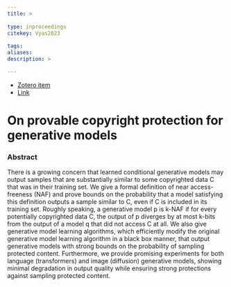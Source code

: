 ```yaml
---
title: >
   
type: inproceedings
citekey: Vyas2023
 
tags: 
aliases:
description: >

---
```


- [Zotero item](zotero://select/items/@Vyas2023) 
- [Link](https://proceedings.mlr.press/v202/vyas23b.html) 

# On provable copyright protection for generative models

### Abstract
There is a growing concern that learned conditional generative models may output samples that are substantially similar to some copyrighted data C that was in their training set. We give a formal definition of near access-freeness (NAF) and prove bounds on the probability that a model satisfying this definition outputs a sample similar to C, even if C is included in its training set. Roughly speaking, a generative model p is k-NAF if for every potentially copyrighted data C, the output of p diverges by at most k-bits from the output of a model q that did not access C at all. We also give generative model learning algorithms, which efficiently modify the original generative model learning algorithm in a black box manner, that output generative models with strong bounds on the probability of sampling protected content. Furthermore, we provide promising experiments for both language (transformers) and image (diffusion) generative models, showing minimal degradation in output quality while ensuring strong protections against sampling protected content.
